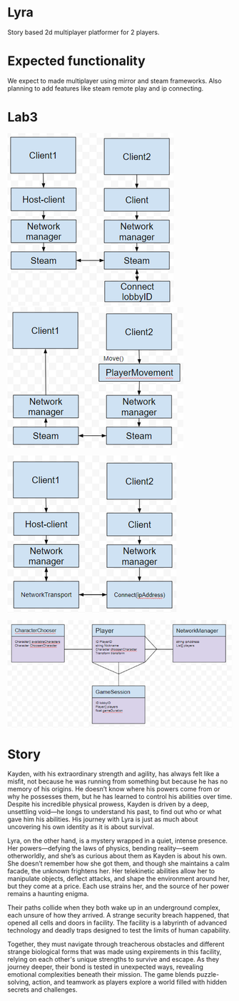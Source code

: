 # Lyra

Story based 2d multiplayer platformer for 2 players.

# Expected functionality

We expect to made multiplayer using mirror and steam frameworks. Also planning to add features like steam remote play and ip connecting.

# Lab3

![steam1](Media/steam.png)
![steam2](Media/steam2.png)

![ipAddress](Media/ipaddress.png)

![ER](Media/ER.png)

# Story

Kayden, with his extraordinary strength and agility, has always felt like a misfit, not because he was running from something but because he has no memory of his origins. He doesn’t know where his powers come from or why he possesses them, but he has learned to control his abilities over time. Despite his incredible physical prowess, Kayden is driven by a deep, unsettling void—he longs to understand his past, to find out who or what gave him his abilities. His journey with Lyra is just as much about uncovering his own identity as it is about survival.

Lyra, on the other hand, is a mystery wrapped in a quiet, intense presence. Her powers—defying the laws of physics, bending reality—seem otherworldly, and she’s as curious about them as Kayden is about his own. She doesn’t remember how she got them, and though she maintains a calm facade, the unknown frightens her. Her telekinetic abilities allow her to manipulate objects, deflect attacks, and shape the environment around her, but they come at a price. Each use strains her, and the source of her power remains a haunting enigma.

Their paths collide when they both wake up in an underground complex, each unsure of how they arrived. A strange security breach happened, that opened all cells and doors in facility. The facility is a labyrinth of advanced technology and deadly traps designed to test the limits of human capability.                    

Together, they must navigate through treacherous obstacles and different strange biological forms that was made using expirements in this facility, relying on each other's unique strengths to survive and escape. As they journey deeper, their bond is tested in unexpected ways, revealing emotional complexities beneath their mission. The game blends puzzle-solving, action, and teamwork as players explore a world filled with hidden secrets and challenges.
